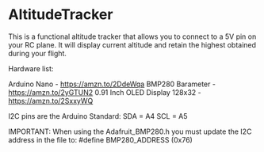 # AltitudeTracker
This is a functional altitude tracker that allows you to connect to a 5V pin on your RC plane.
It will display current altitude and retain the highest obtained during your flight.

Hardware list:

Arduino Nano - https://amzn.to/2DdeWqa
BMP280 Barameter - https://amzn.to/2yGTUN2
0.91 Inch OLED Display 128x32 - https://amzn.to/2SxxyWQ

I2C pins are the Arduino Standard:
SDA = A4
SCL = A5

 IMPORTANT:  When using the Adafruit\_BMP280.h you must update the I2C address in the file to:
  \#define BMP280\_ADDRESS (0x76)
